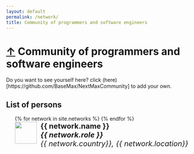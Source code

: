 ```yaml
---
layout: default
permalink: /network/
title: Community of programmers and software engineers
---
```


<h1>
	<a href="/">&uarr;</a>
	Community of programmers and software engineers
</h1>

<p>
Do you want to see yourself here? click (here)[https://github.com/BaseMax/NextMaxCommunity] to add your own.
</p>

<style type="text/css">
ul.accounts li {
  float: left;
  width: 100%;
  list-style: none;
  margin-bottom: 10px;
}
ul.accounts li img {
  float: left;
  margin-right: 10px;
}
ul.accounts li div {
  float: left;
  font-size: 20px;
}
ul.accounts ul div * {
  font-size: initial;
}
ul.accounts h4, ul.accounts h5, ul.accounts h6 {
  padding: 0;
  margin: 0;
  background: transparent !important;
  border: 0px !important;
}
</style>

## List of persons

<ul class="accounts">
{% for network in site.networks %}
  <li>
    <a href="{{ network.url | relative_url }}">
       <img src="https://github.com/{{ network.github }}.png?size=80" width="60">
       <div>
         <h4>{{ network.name }}</h4>
         <h5>{{ network.role }}</h5>
         <h6>{{ network.country}}, {{ network.location}}</h6>
       </div>
    </a>
  </li>
{% endfor %}
</ul>
